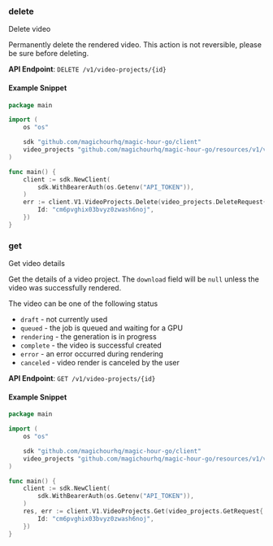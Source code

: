 
### delete <a name="delete"></a>
Delete video

Permanently delete the rendered video. This action is not reversible, please be sure before deleting.

**API Endpoint**: `DELETE /v1/video-projects/{id}`

#### Example Snippet

```go
package main

import (
	os "os"

	sdk "github.com/magichourhq/magic-hour-go/client"
	video_projects "github.com/magichourhq/magic-hour-go/resources/v1/video_projects"
)

func main() {
	client := sdk.NewClient(
		sdk.WithBearerAuth(os.Getenv("API_TOKEN")),
	)
	err := client.V1.VideoProjects.Delete(video_projects.DeleteRequest{
		Id: "cm6pvghix03bvyz0zwash6noj",
	})
}

```

### get <a name="get"></a>
Get video details

Get the details of a video project. The `download` field will be `null` unless the video was successfully rendered.

The video can be one of the following status
- `draft` - not currently used
- `queued` - the job is queued and waiting for a GPU
- `rendering` - the generation is in progress
- `complete` - the video is successful created
- `error` - an error occurred during rendering
- `canceled` - video render is canceled by the user


**API Endpoint**: `GET /v1/video-projects/{id}`

#### Example Snippet

```go
package main

import (
	os "os"

	sdk "github.com/magichourhq/magic-hour-go/client"
	video_projects "github.com/magichourhq/magic-hour-go/resources/v1/video_projects"
)

func main() {
	client := sdk.NewClient(
		sdk.WithBearerAuth(os.Getenv("API_TOKEN")),
	)
	res, err := client.V1.VideoProjects.Get(video_projects.GetRequest{
		Id: "cm6pvghix03bvyz0zwash6noj",
	})
}

```
